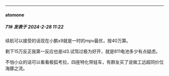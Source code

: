 ﻿
*****

####  atomone  
##### 71#       发表于 2024-2-28 11:22

续航可以接受的话现在小鹏x9就是一时的mpv最优，按40万算。

剩下15万反正我第一反应也是id3.试驾过极为好开，就是811电池多少有点疑虑。

不怕小众的话可以看看极狐考拉，四座特化带娃车，有群友买了说做工远超同价位海豚之流。

